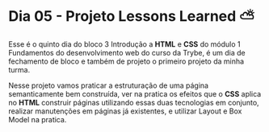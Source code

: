 # Dia 05 - Projeto Lessons Learned ⛅

Esse é o quinto dia do bloco 3 Introdução a **HTML** e **CSS** do módulo 1 Fundamentos do desenvolvimento web do curso da Trybe, é um dia de fechamento de bloco e também de projeto o primeiro projeto da minha turma.

Nesse projeto vamos praticar a estruturação de uma página semanticamente bem construída, ver na pratica os efeitos que o **CSS** aplica no **HTML** construir páginas utilizando essas duas tecnologias em conjunto, realizar manutenções em páginas já existentes, e utilizar Layout e Box Model na pratica.